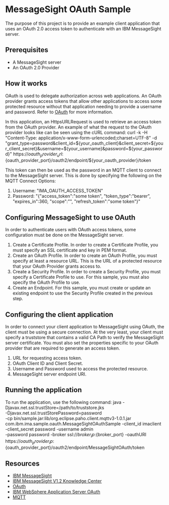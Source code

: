 MessageSight OAuth Sample
=========================
The purpose of this project is to provide an example client application that uses an OAuth 2.0 access token to authenticate with an IBM MessageSight server.

Prerequisites
-------------
+ A MessageSight server
+ An OAuth 2.0 Provider

How it works
------------
OAuth is used to delegate authorization across web applications. An OAuth provider grants access tokens that allow other applications to access some protected resource
without that application needing to provide a username and password. Refer to [OAuth](http://oauth.net/) for more information.

In this application, an HttpsURLRequest is used to retrieve an access token from the OAuth provider. An example of what the request to the OAuth provider
looks like can be seen using the cURL command:
curl -k -H "Content-Type: application/x-www-form-urlencoded;charset=UTF-8" 
-d "grant_type=password&client_id=${your_oauth_client}&client_secret=${your_client_secret}&username=${your_username}&password=${your_password}" 
https://${oauth_provider_url}:${oauth_provider_port}/oauth2/endpoint/${your_oauth_provider}/token

This token can then be used as the password in an MQTT client to
connect to the MessageSight server. This is done by specifying the following on the MQTT Connect Options:
1. Username: "IMA_OAUTH_ACCESS_TOKEN"
2. Password: "{"access_token":"some token", "token_type":"bearer", "expires_in":360, "scope":"", "refresh_token":"some token"}"

Configuring MessageSight to use OAuth
-------------------------------------
In order to authenticate users with OAuth access tokens, some configuration must be done on the MessageSight server.
1. Create a Certificate Profile. In order to create a Certificate Profile, you must specify an SSL certificate and key in PEM format.
2. Create an OAuth Profile. In order to create an OAuth Profile, you must specify at least a resource URL. This is the URL of a protected resource that your OAuth Provider grants access to.
3. Create a Security Profile. In order to create a Security Profile, you must specify a Certificate Profile to use. For this sample, you must also specify the OAuth Profile to use.
4. Create an Endpoint. For this sample, you must create or update an existing endpoint to use the Security Profile created in the previous step.

Configuring the client application
----------------------------------
In order to connect your client application to MessageSight using OAuth, the client must be using a secure connection. At the very least, your client
must specify a truststore that contains a valid CA Path to verify the MessageSight server certificate.
You must also set the properties specific to your OAuth provider that are required to generate an access token.
1. URL for requesting access token.
2. OAuth Client ID and Client Secret.
3. Username and Password used to access the protected resource.
4. MessageSight server endpoint URI.

Running the application
-----------------------
To run the application, use the following command:
java -Djavax.net.ssl.trustStore=/path/to/truststore.jks \
	-Djavax.net.ssl.trustStorePassword=password \
	-cp bin/sample.jar:lib/org.eclipse.paho.client.mqttv3-1.0.1.jar \
	com.ibm.ima.sample.oauth.MessageSightOAuthSample -client_id imaclient -client_secret password -username admin \
	-password password -broker ssl://${broker_ip}:${broker_port} -oauthURI https://${oauth_provider_ip}:${oauth_provider_port}/oauth2/endpoint/MessageSightOAuth/token

Resources
---------
+ [IBM MessageSight](https://developer.ibm.com/messaging/messagesight/)
+ [IBM MessageSight V1.2 Knowledge Center](http://www-01.ibm.com/support/knowledgecenter/SSCGGQ_1.2.0/com.ibm.ism.doc/welcome_page/ic-homepage.html)
+ [OAuth](http://oauth.net/)
+ [IBM WebSphere Application Server OAuth](http://www.ibm.com/developerworks/websphere/techjournal/1305_odonnell2/1305_odonnell2.html)
+ [MQTT](http://mqtt.org/)